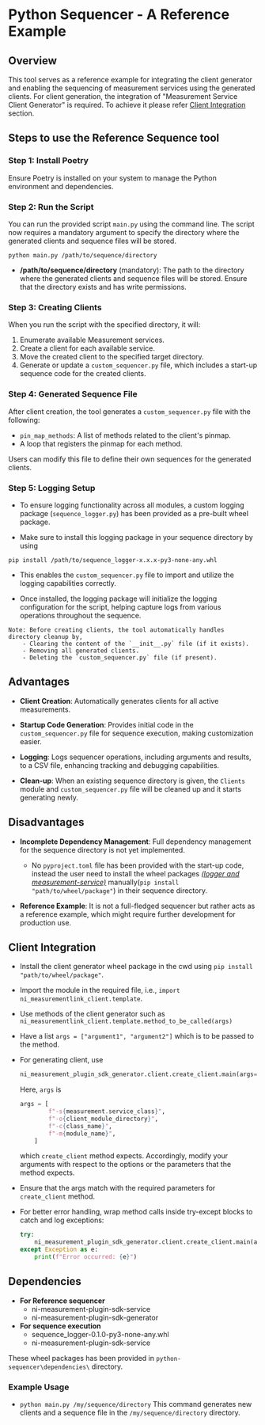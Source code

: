 # Python Sequencer - A Reference Example

## Overview

This tool serves as a reference example for integrating the client generator and enabling the sequencing of measurement services using the generated clients. For client generation, the integration of "Measurement Service Client Generator" is required. To achieve it please refer [Client Integration](#client-integration) section.

## Steps to use the Reference Sequence tool

### Step 1: Install Poetry

Ensure Poetry is installed on your system to manage the Python environment and dependencies.

### Step 2: Run the Script

You can run the provided script `main.py` using the command line. The script now requires a mandatory argument to specify the directory where the generated clients and sequence files will be stored.

```cli
python main.py /path/to/sequence/directory
```

- **/path/to/sequence/directory** (mandatory): The path to the directory where the generated clients and sequence files will be stored. Ensure that the directory exists and has write permissions.

### Step 3: Creating Clients

When you run the script with the specified directory, it will:

1. Enumerate available Measurement services.
2. Create a client for each available service.
3. Move the created client to the specified target directory.
4. Generate or update a `custom_sequencer.py` file, which includes a start-up sequence code for the created clients.

### Step 4: Generated Sequence File

After client creation, the tool generates a `custom_sequencer.py` file with the following:

- `pin_map_methods`: A list of methods related to the client's pinmap.
- A loop that registers the pinmap for each method.
  
Users can modify this file to define their own sequences for the generated clients.

### Step 5: Logging Setup

- To ensure logging functionality across all modules, a custom logging package (`sequence_logger.py`) has been provided as a pre-built wheel package.

- Make sure to install this logging package in your sequence directory by using

 ```cli
 pip install /path/to/sequence_logger-x.x.x-py3-none-any.whl
 ```

- This enables the `custom_sequencer.py` file to import and utilize the logging capabilities correctly.

- Once installed, the logging package will initialize the logging configuration for the script, helping capture logs from various operations throughout the sequence.

```text
Note: Before creating clients, the tool automatically handles directory cleanup by,
    - Clearing the content of the `__init__.py` file (if it exists).
    - Removing all generated clients.
    - Deleting the `custom_sequencer.py` file (if present).
```

## Advantages

- **Client Creation**: Automatically generates clients for all active measurements.

- **Startup Code Generation**: Provides initial code in the `custom_sequencer.py` file for sequence execution, making customization easier.

- **Logging**: Logs sequencer operations, including arguments and results, to a CSV file, enhancing tracking and debugging capabilities.

- **Clean-up**: When an existing sequence directory is given, the `Clients` module and `custom_sequencer.py` file will be cleaned up and it starts generating newly.

## Disadvantages

- **Incomplete Dependency Management**: Full dependency management for the sequence directory is not yet implemented.
  - No `pyproject.toml` file has been provided with the start-up code, instead the user need to install the wheel packages *[(logger and measurement-service)](#dependencies)* manually(`pip install "path/to/wheel/package"`) in their sequence directory.

- **Reference Example**: It is not a full-fledged sequencer but rather acts as a reference example, which might require further development for production use.

## Client Integration

- Install the client generator wheel package in the cwd using `pip install "path/to/wheel/package"`.
- Import the module in the required file, i.e., `import ni_measurementlink_client.template`.
- Use methods of the client generator such as `ni_measurementlink_client.template.method_to_be_called(args)`
- Have a list  `args = ["argument1", "argument2"]` which is to be passed to the method.
- For generating client, use

    ```python
    ni_measurement_plugin_sdk_generator.client.create_client.main(args=args)
    ```

    Here, `args` is  

    ```python
    args = [
            f"-s{measurement.service_class}",
            f"-o{client_module_directory}",
            f"-c{class_name}",
            f"-m{module_name}",
        ]
    ```

    which `create_client` method expects.
    Accordingly, modify your arguments with respect to the options or the parameters that the method expects.
- Ensure that the args match with the required parameters for `create_client` method.
- For better error handling, wrap method calls inside try-except blocks to catch and log exceptions:

    ```python
    try:
        ni_measurement_plugin_sdk_generator.client.create_client.main(args=args)
    except Exception as e:
        print(f"Error occurred: {e}")
    ```

## Dependencies

- **For Reference sequencer**
  - ni-measurement-plugin-sdk-service
  - ni-measurement-plugin-sdk-generator
- **For sequence execution**
  - sequence_logger-0.1.0-py3-none-any.whl
  - ni-measurement-plugin-sdk-service

These wheel packages has been provided in `python-sequencer\dependencies\` directory.

### Example Usage

- `python main.py /my/sequence/directory`
    This command generates new clients and a sequence file in the `/my/sequence/directory` directory.
